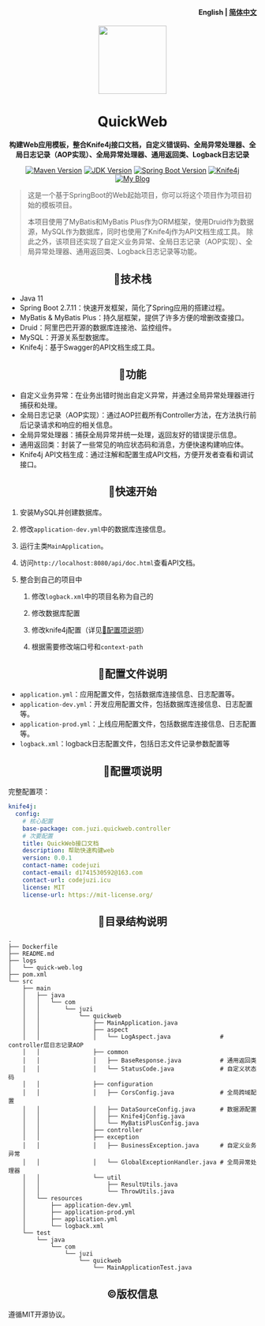 <h4 align="right">English | <a href="./README_CN.md">
<strong>简体中文</strong></a></h4>

<p align="center">
    <img src=http://figure.codejuzi.icu/img/quick.png width=138/>
</p>

<h1 align="center">QuickWeb</h1>
<p align="center"><strong>构建Web应用模板，整合Knife4j接口文档，自定义错误码、全局异常处理器、全局日志记录（AOP实现）、全局异常处理器、通用返回类、Logback日志记录</strong></p>

<p align="center">
  <a href="https://maven.apache.org/"><img src="https://img.shields.io/badge/Maven-3.8.3-blue.svg" alt="Maven Version"></a>
  <a href="https://www.oracle.com/java/technologies/javase-jdk11-downloads.html"><img src="https://img.shields.io/badge/JDK-11-orange.svg" alt="JDK Version"></a>
  <a href="https://spring.io/projects/spring-boot"><img src="https://img.shields.io/badge/Spring%20Boot-2.7.x-green.svg" alt="Spring Boot Version"></a>
  <a href="https://doc.xiaominfo.com/"><img alt="Knife4j" src="https://raster.shields.io/badge/Knife4j-3.0+-orange.svg"/></a>  
  <a href="https://codejuzi.icu/"><img src="https://img.shields.io/badge/Blog-codejuzi.icu-yellowgreen.svg" alt="My Blog"></a>
</p>


> 这是一个基于SpringBoot的Web起始项目，你可以将这个项目作为项目初始的模板项目。
>
> 本项目使用了MyBatis和MyBatis Plus作为ORM框架，使用Druid作为数据源，MySQL作为数据库，同时也使用了Knife4j作为API文档生成工具。
> 除此之外，该项目还实现了自定义业务异常、全局日志记录（AOP实现）、全局异常处理器、通用返回类、Logback日志记录等功能。

<h2 align='center'>📌技术栈</h2>

- Java 11
- Spring Boot 2.7.11：快速开发框架，简化了Spring应用的搭建过程。
- MyBatis & MyBatis Plus：持久层框架，提供了许多方便的增删改查接口。
- Druid：阿里巴巴开源的数据库连接池、监控组件。
- MySQL：开源关系型数据库。
- Knife4j：基于Swagger的API文档生成工具。

<h2 align='center'>💪功能</h2>

- 自定义业务异常：在业务出错时抛出自定义异常，并通过全局异常处理器进行捕获和处理。
- 全局日志记录（AOP实现）：通过AOP拦截所有Controller方法，在方法执行前后记录请求和响应的相关信息。
- 全局异常处理器：捕获全局异常并统一处理，返回友好的错误提示信息。
- 通用返回类：封装了一些常见的响应状态码和消息，方便快速构建响应体。
- Knife4j API文档生成：通过注解和配置生成API文档，方便开发者查看和调试接口。

<h2 align='center'>🏁快速开始</h2>

1. 安装MySQL并创建数据库。

2. 修改`application-dev.yml`中的数据库连接信息。

3. 运行主类`MainApplication`。

4. 访问`http://localhost:8080/api/doc.html`查看API文档。

5. 整合到自己的项目中

    1. 修改`logback.xml`中的项目名称为自己的

    2. 修改数据库配置

    3. 修改knife4j配置（详见[🔧配置项说明](#🔧配置项说明)）

    4. 根据需要修改端口号和`context-path`

<h2 align='center'>📖配置文件说明</h2>

- `application.yml`：应用配置文件，包括数据库连接信息、日志配置等。
- `application-dev.yml`：开发应用配置文件，包括数据库连接信息、日志配置等。
- `application-prod.yml`：上线应用配置文件，包括数据库连接信息、日志配置等。
- `logback.xml`：logback日志配置文件，包括日志文件记录参数配置等

<h2 align='center'>🔧配置项说明</h2>

完整配置项：

```yaml
knife4j:
  config:
    # 核心配置
    base-package: com.juzi.quickweb.controller
    # 次要配置
    title: QuickWeb接口文档
    description: 帮助快速构建web
    version: 0.0.1
    contact-name: codejuzi
    contact-email: d1741530592@163.com
    contact-url: codejuzi.icu
    license: MIT
    license-url: https://mit-license.org/
```

<h2 align='center'>🧾目录结构说明</h2>

```
.
├── Dockerfile
├── README.md
├── logs
│   └── quick-web.log   
├── pom.xml
└── src
    ├── main
    │   ├── java
    │   │   └── com
    │   │       └── juzi
    │   │           └── quickweb
    │   │               ├── MainApplication.java
    │   │               ├── aspect
    │   │               │   └── LogAspect.java              # controller层日志记录AOP
    │   │               ├── common
    │   │               │   ├── BaseResponse.java           # 通用返回类
    │   │               │   └── StatusCode.java             # 自定义状态码
    │   │               ├── configuration
    │   │               │   ├── CorsConfig.java             # 全局跨域配置
    │   │               │   ├── DataSourceConfig.java       # 数据源配置
    │   │               │   ├── Knife4jConfig.java
    │   │               │   └── MyBatisPlusConfig.java
    │   │               ├── controller
    │   │               ├── exception
    │   │               │   ├── BusinessException.java      # 自定义业务异常
    │   │               │   └── GlobalExceptionHandler.java # 全局异常处理器
    │   │               └── util
    │   │                   ├── ResultUtils.java
    │   │                   └── ThrowUtils.java
    │   └── resources
    │       ├── application-dev.yml
    │       ├── application-prod.yml
    │       ├── application.yml
    │       └── logback.xml
    └── test
        └── java
            └── com
                └── juzi
                    └── quickweb
                        └── MainApplicationTest.java
```

<h2 align='center'>©️版权信息</h2>

遵循MIT开源协议。
